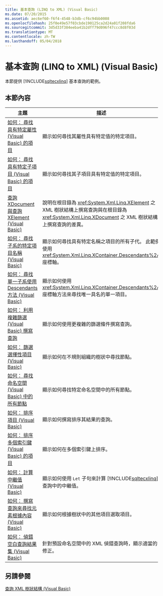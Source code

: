 ```yaml
---
title: 基本查詢 (LINQ to XML) (Visual Basic)
ms.date: 07/20/2015
ms.assetid: aec6ef60-f6f4-4548-b3db-cf6c94bb0008
ms.openlocfilehash: 25f0e49e57f03cbde190125ca2d24a01f208fda6
ms.sourcegitcommit: 3d5d33f384eeba41b2dff79d096f47ccc8d8f03d
ms.translationtype: MT
ms.contentlocale: zh-TW
ms.lasthandoff: 05/04/2018
---
```

# <a name="basic-queries-linq-to-xml-visual-basic"></a>基本查詢 (LINQ to XML) (Visual Basic)
本節提供 [!INCLUDE[sqltecxlinq](~/includes/sqltecxlinq-md.md)] 基本查詢的範例。  
  
## <a name="in-this-section"></a>本節內容  
  
|主題|描述|  
|-----------|-----------------|  
|[如何： 尋找具有特定屬性 (Visual Basic) 的項目](../../../../visual-basic/programming-guide/concepts/linq/how-to-find-an-element-with-a-specific-attribute.md)|顯示如何尋找其屬性具有特定值的特定項目。|  
|[如何： 尋找具有特定子項目 (Visual Basic) 的項目](../../../../visual-basic/programming-guide/concepts/linq/how-to-find-an-element-with-a-specific-child-element.md)|顯示如何尋找其子項目具有特定值的特定項目。|  
|[查詢 XDocument 與查詢 XElement (Visual Basic)](../../../../visual-basic/programming-guide/concepts/linq/querying-an-xdocument-vs-querying-an-xelement.md)|說明在根目錄為 <xref:System.Xml.Linq.XElement> 之 XML 樹狀結構上撰寫查詢與在根目錄為 <xref:System.Xml.Linq.XDocument> 之 XML 樹狀結構上撰寫查詢的差異。|  
|[如何： 尋找子系的特定項目名稱 (Visual Basic)](../../../../visual-basic/programming-guide/concepts/linq/how-to-find-descendants-with-a-specific-element-name.md)|顯示如何尋找具有特定名稱之項目的所有子代。 此範例使用 <xref:System.Xml.Linq.XContainer.Descendants%2A> 座標軸。|  
|[如何： 尋找單一子系使用 Descendants 方法 (Visual Basic)](../../../../visual-basic/programming-guide/concepts/linq/how-to-find-a-single-descendant-using-the-descendants-method.md)|顯示如何使用 <xref:System.Xml.Linq.XContainer.Descendants%2A> 座標軸方法來尋找唯一具名的單一項目。|  
|[如何： 利用複雜篩選 (Visual Basic) 撰寫查詢](../../../../visual-basic/programming-guide/concepts/linq/how-to-write-queries-with-complex-filtering.md)|顯示如何使用更複雜的篩選條件撰寫查詢。|  
|[如何： 篩選選擇性項目 (Visual Basic)](../../../../visual-basic/programming-guide/concepts/linq/how-to-filter-on-an-optional-element.md)|顯示如何在不規則組織的樹狀中尋找節點。|  
|[如何： 尋找命名空間 (Visual Basic) 中的所有節點](../../../../visual-basic/programming-guide/concepts/linq/how-to-find-all-nodes-in-a-namespace.md)|顯示如何尋找特定命名空間中的所有節點。|  
|[如何： 排序項目 (Visual Basic)](../../../../visual-basic/programming-guide/concepts/linq/how-to-sort-elements.md)|顯示如何撰寫排序其結果的查詢。|  
|[如何： 排序多個索引鍵 (Visual Basic) 的項目](../../../../visual-basic/programming-guide/concepts/linq/how-to-sort-elements-on-multiple-keys.md)|顯示如何在多個索引鍵上排序。|  
|[如何： 計算中繼值 (Visual Basic)](../../../../visual-basic/programming-guide/concepts/linq/how-to-calculate-intermediate-values.md)|顯示如何使用 `Let` 子句來計算 [!INCLUDE[sqltecxlinq](~/includes/sqltecxlinq-md.md)] 查詢中的中繼值。|  
|[如何： 撰寫查詢來尋找元素根據內容 (Visual Basic)](../../../../visual-basic/programming-guide/concepts/linq/how-to-write-a-query-that-finds-elements-based-on-context.md)|顯示如何根據樹狀中的其他項目選取項目。|  
|[如何： 偵錯空白查詢結果集 (Visual Basic)](../../../../visual-basic/programming-guide/concepts/linq/how-to-debug-empty-query-results-sets.md)|針對預設命名空間中的 XML 偵錯查詢時，顯示適當的修正。|  
  
## <a name="see-also"></a>另請參閱  
 [查詢 XML 樹狀結構 (Visual Basic)](../../../../visual-basic/programming-guide/concepts/linq/querying-xml-trees.md)
